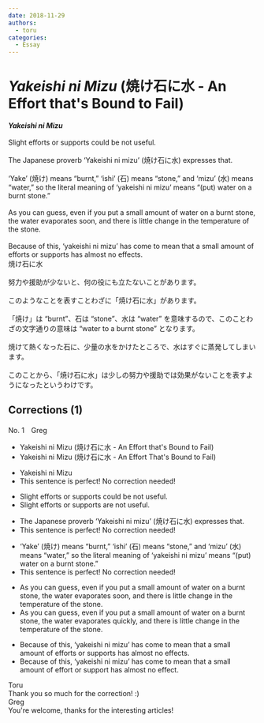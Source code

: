```yaml
---
date: 2018-11-29
authors:
  - toru
categories:
  - Essay
---
```


<h1 id="subject_show"><strong><em>Yakeishi ni Mizu</strong></em> (焼け石に水 - An Effort that's Bound to Fail)</h1>
<div class="date" hidden>Nov 29, 2018 19:38</div>
<div id="post"><div id="body_show_ori">
<strong><em>Yakeishi ni Mizu</strong></em><br/><br/>Slight efforts or supports could be not useful.<br/><br/>The Japanese proverb ‘Yakeishi ni mizu’ (焼け石に水) expresses that.<br/><br/>‘Yake’ (焼け) means “burnt,” ‘ishi’ (石) means “stone,” and ‘mizu’ (水) means “water,” so the literal meaning of ‘yakeishi ni mizu’ means “(put) water on a burnt stone.”<br/><br/>As you can guess, even if you put a small amount of water on a burnt stone, the water evaporates soon, and there is little change in the temperature of the stone.<br/><br/>Because of this, ‘yakeishi ni mizu’ has come to mean that a small amount of efforts or supports has almost no effects.
</div></div>

<!-- more -->

<div id="post_ja"><div id="body_show_mo">
焼け石に水<br/><br/>努力や援助が少ないと、何の役にも立たないことがあります。<br/><br/>このようなことを表すことわざに「焼け石に水」があります。<br/><br/>「焼け」は “burnt”、石は “stone”、水は “water” を意味するので、このことわざの文字通りの意味は “water to a burnt stone” となります。<br/><br/>焼けて熱くなった石に、少量の水をかけたところで、水はすぐに蒸発してしまいます。<br/><br/>このことから、「焼け石に水」は少しの努力や援助では効果がないことを表すようになったというわけです。
</div></div>

## Corrections (1)
<div id="block"><div class="first_name"> No. 1　<span class="just_name">Greg</span></div><div id="block2">
<ul class="correction_field">
<li class="incorrect">Yakeishi ni Mizu (焼け石に水 - An Effort that's Bound to Fail)</li>
<li class="corrected correct">
Yakeishi ni Mizu (焼け石に水 - An Effort That's Bound to Fail)
</li>
</ul>
<ul class="correction_field">
<li class="incorrect">Yakeishi ni Mizu</li>
<li class="corrected perfect">This sentence is perfect! No correction needed!</li>
</ul>
<ul class="correction_field">
<li class="incorrect">Slight efforts or supports could be not useful.</li>
<li class="corrected correct">
Slight efforts or supports are not useful.
</li>
</ul>
<ul class="correction_field">
<li class="incorrect">The Japanese proverb ‘Yakeishi ni mizu’ (焼け石に水) expresses that.</li>
<li class="corrected perfect">This sentence is perfect! No correction needed!</li>
</ul>
<ul class="correction_field">
<li class="incorrect">‘Yake’ (焼け) means “burnt,” ‘ishi’ (石) means “stone,” and ‘mizu’ (水) means “water,” so the literal meaning of ‘yakeishi ni mizu’ means “(put) water on a burnt stone.”</li>
<li class="corrected perfect">This sentence is perfect! No correction needed!</li>
</ul>
<ul class="correction_field">
<li class="incorrect">As you can guess, even if you put a small amount of water on a burnt stone, the water evaporates soon, and there is little change in the temperature of the stone.</li>
<li class="corrected correct">
As you can guess, <span class="sline">even</span> if you put a small amount of water on a burnt stone, the water evaporates <span class="f_blue">quickly</span>, and there is little change in the temperature of the stone.
</li>
</ul>
<ul class="correction_field">
<li class="incorrect">Because of this, ‘yakeishi ni mizu’ has come to mean that a small amount of efforts or supports has almost no effects.</li>
<li class="corrected correct">
Because of this, ‘yakeishi ni mizu’ has come to mean that a small amount of <span class="f_blue">effort</span> or <span class="f_blue">support</span> has almost no <span class="f_blue">effect</span>.
</li>
</ul>
</div><div class="name"><span class="just_name">Toru</span><br>
Thank you so much for the correction! :)
</div>
<div class="name"><span class="just_name">Greg</span><br>
You're welcome, thanks for the interesting articles!
</div>
</div>
